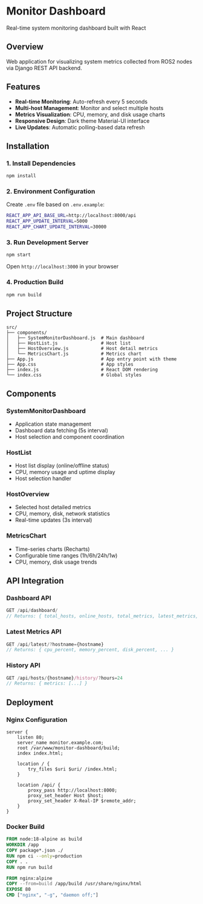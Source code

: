 # Monitor Dashboard

Real-time system monitoring dashboard built with React

## Overview

Web application for visualizing system metrics collected from ROS2 nodes via Django REST API backend.

## Features

- **Real-time Monitoring**: Auto-refresh every 5 seconds
- **Multi-host Management**: Monitor and select multiple hosts
- **Metrics Visualization**: CPU, memory, and disk usage charts
- **Responsive Design**: Dark theme Material-UI interface
- **Live Updates**: Automatic polling-based data refresh

## Installation

### 1. Install Dependencies

```bash
npm install
```

### 2. Environment Configuration

Create `.env` file based on `.env.example`:

```bash
REACT_APP_API_BASE_URL=http://localhost:8000/api
REACT_APP_UPDATE_INTERVAL=5000
REACT_APP_CHART_UPDATE_INTERVAL=30000
```

### 3. Run Development Server

```bash
npm start
```

Open `http://localhost:3000` in your browser

### 4. Production Build

```bash
npm run build
```

## Project Structure

```
src/
├── components/
│   ├── SystemMonitorDashboard.js  # Main dashboard
│   ├── HostList.js                # Host list
│   ├── HostOverview.js            # Host detail metrics
│   └── MetricsChart.js            # Metrics chart
├── App.js                         # App entry point with theme
├── App.css                        # App styles
├── index.js                       # React DOM rendering
└── index.css                      # Global styles
```

## Components

### SystemMonitorDashboard
- Application state management
- Dashboard data fetching (5s interval)
- Host selection and component coordination

### HostList
- Host list display (online/offline status)
- CPU, memory usage and uptime display
- Host selection handler

### HostOverview
- Selected host detailed metrics
- CPU, memory, disk, network statistics
- Real-time updates (3s interval)

### MetricsChart
- Time-series charts (Recharts)
- Configurable time ranges (1h/6h/24h/1w)
- CPU, memory, disk usage trends

## API Integration

### Dashboard API
```javascript
GET /api/dashboard/
// Returns: { total_hosts, online_hosts, total_metrics, latest_metrics, hosts }
```

### Latest Metrics API
```javascript
GET /api/latest/?hostname={hostname}
// Returns: { cpu_percent, memory_percent, disk_percent, ... }
```

### History API
```javascript
GET /api/hosts/{hostname}/history/?hours=24
// Returns: { metrics: [...] }
```

## Deployment

### Nginx Configuration

```nginx
server {
    listen 80;
    server_name monitor.example.com;
    root /var/www/monitor-dashboard/build;
    index index.html;

    location / {
        try_files $uri $uri/ /index.html;
    }

    location /api/ {
        proxy_pass http://localhost:8000;
        proxy_set_header Host $host;
        proxy_set_header X-Real-IP $remote_addr;
    }
}
```

### Docker Build

```dockerfile
FROM node:18-alpine as build
WORKDIR /app
COPY package*.json ./
RUN npm ci --only=production
COPY . .
RUN npm run build

FROM nginx:alpine
COPY --from=build /app/build /usr/share/nginx/html
EXPOSE 80
CMD ["nginx", "-g", "daemon off;"]
```